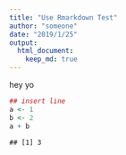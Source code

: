 ```yaml
---
title: "Use Rmarkdown Test"
author: "someone"
date: "2019/1/25"
output: 
  html_document:
    keep_md: true
---
```

hey yo


```r
## insert line
a <- 1
b <- 2
a + b
```

```
## [1] 3
```

